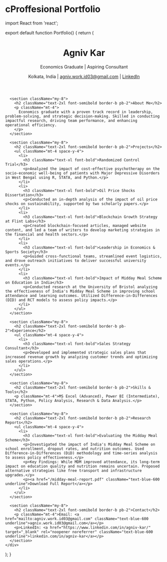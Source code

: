 # cProffesional Portfolio
import React from 'react';

export default function Portfolio() {
  return (
    <div className="min-h-screen bg-gray-50 text-gray-800 p-6">
      <header className="text-center py-6">
        <h1 className="text-4xl font-bold">Agniv Kar</h1>
        <p className="text-lg">Economics Graduate | Aspiring Consultant</p>
        <p className="text-sm text-blue-600">Kolkata, India | agniv.work.id03@gmail.com | <a href="https://www.linkedin.com/in/agniv-kar/" target="_blank" rel="noopener noreferrer" className="underline">LinkedIn</a></p>
      </header>

      <section className="my-8">
        <h2 className="text-2xl font-semibold border-b pb-2">About Me</h2>
        <p className="mt-4">
          Economics graduate with a proven track record in leadership, problem-solving, and strategic decision-making. Skilled in conducting impactful research, driving team performance, and enhancing operational efficiency.
        </p>
      </section>

      <section className="my-8">
        <h2 className="text-2xl font-semibold border-b pb-2">Projects</h2>
        <ul className="mt-4 space-y-4">
          <li>
            <h3 className="text-xl font-bold">Randomized Control Trial</h3>
            <p>Analyzed the impact of cost-effective psychotherapy on the socio-economic well-being of patients with Major Depressive Disorders in West Bengal using R, STATA, and Python.</p>
          </li>
          <li>
            <h3 className="text-xl font-bold">Oil Price Shocks Dissertation</h3>
            <p>Conducted an in-depth analysis of the impact of oil price shocks on sustainability, supported by two scholarly papers.</p>
          </li>
          <li>
            <h3 className="text-xl font-bold">Blockchain Growth Strategy at Flint Labs</h3>
            <p>Created blockchain-focused articles, managed website content, and led a team of writers to develop marketing strategies in the financial and health sectors.</p>
          </li>
          <li>
            <h3 className="text-xl font-bold">Leadership in Economics & Sports Society</h3>
            <p>Guided cross-functional teams, streamlined event logistics, and drove outreach initiatives to deliver successful university events.</p>
          </li>
          <li>
            <h3 className="text-xl font-bold">Impact of Midday Meal Scheme on Education in India</h3>
            <p>Conducted research at the University of Bristol analyzing the effectiveness of India's Midday Meal Scheme in improving school attendance and learning outcomes. Utilized Difference-in-Differences (DID) and RCT models to assess policy impacts.</p>
          </li>
        </ul>
      </section>

      <section className="my-8">
        <h2 className="text-2xl font-semibold border-b pb-2">Experience</h2>
        <ul className="mt-4 space-y-4">
          <li>
            <h3 className="text-xl font-bold">Sales Strategy Consultant</h3>
            <p>Developed and implemented strategic sales plans that increased revenue growth by analyzing customer trends and optimizing sales operations.</p>
          </li>
        </ul>
      </section>

      <section className="my-8">
        <h2 className="text-2xl font-semibold border-b pb-2">Skills & Tools</h2>
        <p className="mt-4">MS Excel (Advanced), Power BI (Intermediate), STATA, Python, Policy Analysis, Research & Data Analysis.</p>
      </section>

      <section className="my-8">
        <h2 className="text-2xl font-semibold border-b pb-2">Research Reports</h2>
        <ul className="mt-4 space-y-4">
          <li>
            <h3 className="text-xl font-bold">Evaluating the Midday Meal Scheme</h3>
            <p>Investigated the impact of India's Midday Meal Scheme on school enrollment, dropout rates, and nutrition outcomes. Used Difference-in-Differences (DiD) methodology and time-series analysis to assess policy effectiveness.</p>
            <p>Key Findings: While MDM improved attendance, its long-term impact on education quality and nutrition remains uncertain. Proposed alternative strategies like free transport and infrastructure upgrades.</p>
            <p><a href="/midday-meal-report.pdf" className="text-blue-600 underline">Download Full Report</a></p>
          </li>
        </ul>
      </section>

      <section className="my-8">
        <h2 className="text-2xl font-semibold border-b pb-2">Contact</h2>
        <p className="mt-4">Email: <a href="mailto:agniv.work.id03@gmail.com" className="text-blue-600 underline">agniv.work.id03@gmail.com</a></p>
        <p>LinkedIn: <a href="https://www.linkedin.com/in/agniv-kar/" target="_blank" rel="noopener noreferrer" className="text-blue-600 underline">linkedin.com/in/agniv-kar</a></p>
      </section>
    </div>
  );
}
